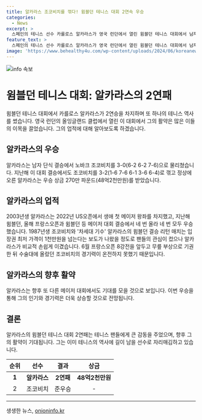 ```yaml
---
title: 알카라스 조코비치를 꺾다! 윔블던 테니스 대회 2연속 우승
categories:
  - News
excerpt: >
  스페인의 테니스 선수 카를로스 알카라스가 영국 런던에서 열린 윔블던 테니스 대회에서 남자 단식 2연패를 차지했다. 결승에서 세르비아의 노바크 조코비치를 30으로 이기면서 우승했고, 상금 270만 파운드를 획들했다. 알카라스는 이로써 메이저 대회에서 네 번 우승했으며, 이번 결승은 부상으로 기권한 조코비치의 부진으로 평이한 경기였다. 또한, 두 선수의 매치는 팬들의 큰 관심을 끌었는데, 이는 알카라스의 엄청난 실력을 입증했다. (150자)
feature_text: >
  스페인의 테니스 선수 카를로스 알카라스가 영국 런던에서 열린 윔블던 테니스 대회에서 남자 단식 2연패를 차지했다. 결승에서 세르비아의 노바크 조코비치를 30으로 이기면서 우승했고, 상금 270만 파운드를 획들했다. 알카라스는 이로써 메이저 대회에서 네 번 우승했으며, 이번 결승은 부상으로 기권한 조코비치의 부진으로 평이한 경기였다. 또한, 두 선수의 매치는 팬들의 큰 관심을 끌었는데, 이는 알카라스의 엄청난 실력을 입증했다. (150자)
image: 'https://www.behealthy4u.com/wp-content/uploads/2024/06/koreanews.jpg'
---
```


<p><img src="https://www.behealthy4u.com/wp-content/uploads/2024/06/koreanews.jpg" alt="info 속보" /></p>

<h1 data-ke-size="size36">윔블던 테니스 대회: 알카라스의 2연패</h1>

<p data-ke-size="size16">윔블던 테니스 대회에서 카를로스 알카라스가 2연승을 차지하며 또 하나의 테니스 역사를 썼습니다. 영국 런던의 올잉글랜드 클럽에서 열린 이 대회에서 그의 활약은 많은 이들의 이목을 끌었습니다. 그의 업적에 대해 알아보도록 하겠습니다.</p>

<h2 data-ke-size="size26">알카라스의 우승</h2>

<p data-ke-size="size16">알카라스는 남자 단식 결승에서 노바크 조코비치를 3-0(6-2 6-2 7-6)으로 물리쳤습니다. 지난해 이 대회 결승에서도 조코비치를 3-2(1-6 7-6 6-1 3-6 6-4)로 꺾고 정상에 오른 알카라스는 우승 상금 270만 파운드(48억2천만원)를 받았습니다.</p>

<h2 data-ke-size="size26">알카라스의 업적</h2>

<p data-ke-size="size16">2003년생 알카라스는 2022년 US오픈에서 생애 첫 메이저 왕좌를 차지했고, 지난해 윔블던, 올해 프랑스오픈과 윔블던 등 메이저 대회 결승에서 네 번 올라 네 번 모두 우승했습니다. 1987년생 조코비치와 '차세대 기수' 알카라스의 윔블던 결승 리턴 매치는 입장권 최저 가격이 1천만원을 넘는다는 보도가 나왔을 정도로 팬들의 관심이 컸으나 알카라스가 비교적 손쉽게 이겼습니다. 6월 프랑스오픈 8강전을 앞두고 무릎 부상으로 기권한 뒤 수술대에 올랐던 조코비치의 경기력이 온전하지 못했기 때문입니다.</p>

<h2 data-ke-size="size26">알카라스의 향후 활약</h2>

<p data-ke-size="size16">알카라스는 향후 또 다른 메이저 대회에서도 기대를 모을 것으로 보입니다. 이번 우승을 통해 그의 인기와 경기력은 더욱 상승할 것으로 전망됩니다.</p>

<h2 data-ke-size="size26">결론</h2>

<p data-ke-size="size16">알카라스의 윔블던 테니스 대회 2연패는 테니스 팬들에게 큰 감동을 주었으며, 향후 그의 활약이 기대됩니다. 그는 이미 테니스의 역사에 길이 남을 선수로 자리매김하고 있습니다.</p>

<table>
    <thead>
        <tr>
            <th>순위</th>
            <th>선수</th>
            <th>결과</th>
            <th>상금</th>
        </tr>
    </thead>
    <tbody>
        <tr>
            <td style="text-align: center; height: 17px;"><b>1</b></td>
            <td style="text-align: center; height: 17px;"><b>알카라스</b></td>
            <td style="text-align: center; height: 17px;"><b>2연패</b></td>
            <td style="text-align: center; height: 17px;"><b>48억2천만원</b></td>
        </tr>
        <tr>
            <td style="text-align: center; height: 17px;">2</td>
            <td style="text-align: center; height: 17px;">조코비치</td>
            <td style="text-align: center; height: 17px;">준우승</td>
            <td style="text-align: center; height: 17px;">-</td>
        </tr>
    </tbody>
</table>

<p><hr data-ke-size="size16"></p>
생생한 뉴스, <a href="https://onioninfo.kr" rel="dofollow">onioninfo.kr</a>


